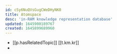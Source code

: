 ```yaml
---
id: cSy6NuQVsGugCWeDHyNK0
title: Atomspace
desc: 'in-RAM knowledge representation database'
updated: 1645900189767
created: 1645899689960
---
```


- [[p.hasRelatedTopic]] [[t.km.kr]] 
- 